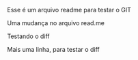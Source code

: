 Esse é um arquivo readme para testar o GIT

Uma mudança no arquivo read.me

Testando o diff

Mais uma linha, para testar o diff
